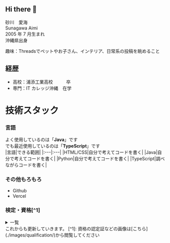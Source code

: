 ## Hi there 👋

砂川　愛海  
Sunagawa Aimi  
2005 年 7 月生まれ  
沖縄県出身  

趣味：Threadsでペットやお子さん、インテリア、日常系の投稿を眺めること  
  
## 経歴
- 高校：浦添工業高校　　　卒
- 専門：IT カレッジ沖縄　在学

# 技術スタック
### 言語
よく使用しているのは「**Java**」です  
でも最近使用しているのは「**TypeScript**」です  
|言語|できる範囲|
|:---|:---|
|HTML/CSS|自分で考えてコードを書く|
|Java|自分で考えてコードを書く|
|Python|自分で考えてコードを書く|
|TypeScript|調べながらコードを書く|

### その他もろもろ
- Github
- Vercel 

### 検定・資格[^1]
<details><summary>一覧</summary><div>  
  
- SEA/J 情報セキュリティ技術認定　基礎コース
- CompTIA IT Fundamentals(ITF+)
- インターネット検定 .com Master BASIC
- LinuC Level1 Exam 101(Version 10.0)
- サーティファイ　実践プログラミング技術者試験　 Python 部門　 Bronze
- サーティファイ　 Java プログラミング能力認定試験　 3 級  
</div></details>  
これからも更新していきます。  
[^1]: 資格の認定証などの画像は[こちら](./images/qualification/)から閲覧してください
